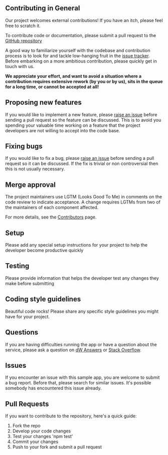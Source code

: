 ## Contributing in General

Our project welcomes external contributions! If you have an itch, please feel free to scratch it.

To contribute code or documentation, please submit a pull request to the [GitHub repository](https://github.com/WatsonISA/car-dashboard/)

A good way to familiarize yourself with the codebase and contribution process is to look for and tackle low-hanging fruit in the [issue tracker](https://github.com/WatsonISA/car-dashboard/issues). Before embarking on a more ambitious contribution, please quickly get in touch with us.

**We appreciate your effort, and want to avoid a situation where a contribution requires extensive rework (by you or by us), sits in the queue for a long time, or cannot be accepted at all!**

## Proposing new features

If you would like to implement a new feature, please [raise an issue](https://github.com/WatsonISA/car-dashboard/issues) before sending a pull request so the feature can be discussed. This is to avoid you spending your valuable time working on a feature that the project developers are not willing to accept into the code base.

## Fixing bugs

If you would like to fix a bug, please [raise an issue](https://github.com/WatsonISA/car-dashboard/issues) before sending a pull request so it can be discussed. If the fix is trivial or non controversial then this is not usually necessary.

## Merge approval

The project maintainers use LGTM (Looks Good To Me) in comments on the code review to indicate acceptance. A change requires LGTMs from two of the maintainers of each component affected.

For more details, see the [Contributors](https://github.com/WatsonISA/car-dashboard/graphs/contributors) page.

## Setup

Please add any special setup instructions for your project to help the developer become productive quickly

## Testing

Please provide information that helps the developer test any changes they make before submitting

## Coding style guidelines

Beautiful code rocks! Please share any specific style guidelines you might have for your project.

## Questions

If you are having difficulties running the app or have a question about the service, please ask a question on [dW Answers](https://developer.ibm.com/answers/questions/ask/?topics=watson) or [Stack Overflow](http://stackoverflow.com/questions/ask?tags=ibm-watson).

## Issues

If you encounter an issue with this sample app, you are welcome to submit a bug report. Before that, please search for similar issues. It's possible somebody has encountered this issue already.

## Pull Requests

If you want to contribute to the repository, here's a quick guide:

1. Fork the repo
1. Develop your code changes
1. Test your changes 'npm test'
1. Commit your changes
1. Push to your fork and submit a pull request
